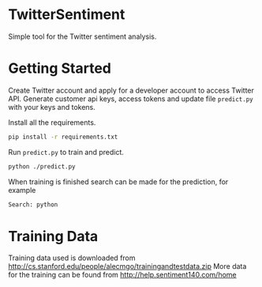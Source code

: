 # TwitterSentiment
Simple tool for the Twitter sentiment analysis.
# Getting Started
Create Twitter account and apply for a developer account to access Twitter API.
Generate customer api keys, access tokens and update file `predict.py` with your keys and tokens.

Install all the requirements.
```bash
pip install -r requirements.txt
```
Run `predict.py` to train and predict.
```bash
python ./predict.py
```
When training is finished search can be made for the prediction, for example
```bash
Search: python
```
# Training Data
Training data used is downloaded from
http://cs.stanford.edu/people/alecmgo/trainingandtestdata.zip
More data for the training can be found from
http://help.sentiment140.com/home

